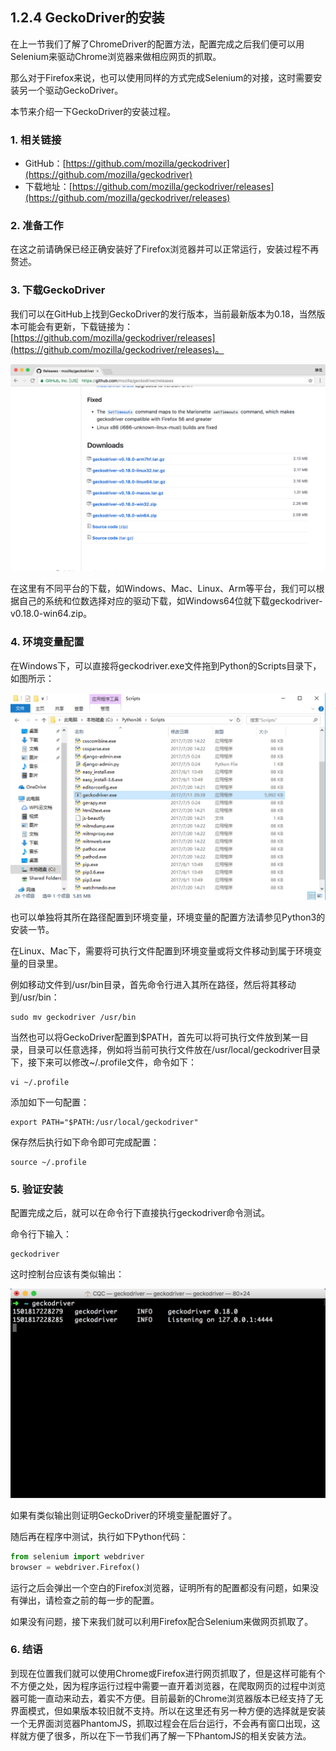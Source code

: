 ## 1.2.4 GeckoDriver的安装

在上一节我们了解了ChromeDriver的配置方法，配置完成之后我们便可以用Selenium来驱动Chrome浏览器来做相应网页的抓取。

那么对于Firefox来说，也可以使用同样的方式完成Selenium的对接，这时需要安装另一个驱动GeckoDriver。

本节来介绍一下GeckoDriver的安装过程。

### 1. 相关链接

* GitHub：[https://github.com/mozilla/geckodriver](https://github.com/mozilla/geckodriver)
* 下载地址：[https://github.com/mozilla/geckodriver/releases](https://github.com/mozilla/geckodriver/releases)

### 2. 准备工作

在这之前请确保已经正确安装好了Firefox浏览器并可以正常运行，安装过程不再赘述。

### 3. 下载GeckoDriver

我们可以在GitHub上找到GeckoDriver的发行版本，当前最新版本为0.18，当然版本可能会有更新，下载链接为：[https://github.com/mozilla/geckodriver/releases](https://github.com/mozilla/geckodriver/releases)。

![](./assets/2017-08-04-11-04-06.png)

在这里有不同平台的下载，如Windows、Mac、Linux、Arm等平台，我们可以根据自己的系统和位数选择对应的驱动下载，如Windows64位就下载geckodriver-v0.18.0-win64.zip。

### 4. 环境变量配置

在Windows下，可以直接将geckodriver.exe文件拖到Python的Scripts目录下，如图所示：

![](./assets/2017-08-04-11-34-15.jpg)

也可以单独将其所在路径配置到环境变量，环境变量的配置方法请参见Python3的安装一节。

在Linux、Mac下，需要将可执行文件配置到环境变量或将文件移动到属于环境变量的目录里。

例如移动文件到/usr/bin目录，首先命令行进入其所在路径，然后将其移动到/usr/bin：

```
sudo mv geckodriver /usr/bin
```

当然也可以将GeckoDriver配置到$PATH，首先可以将可执行文件放到某一目录，目录可以任意选择，例如将当前可执行文件放在/usr/local/geckodriver目录下，接下来可以修改~/.profile文件，命令如下：

```
vi ~/.profile
```

添加如下一句配置：

```
export PATH="$PATH:/usr/local/geckodriver"
```

保存然后执行如下命令即可完成配置：

```
source ~/.profile
```

### 5. 验证安装

配置完成之后，就可以在命令行下直接执行geckodriver命令测试。

命令行下输入：

```
geckodriver
```

这时控制台应该有类似输出：

![](./assets/2017-08-04-11-27-41.jpg)

如果有类似输出则证明GeckoDriver的环境变量配置好了。

随后再在程序中测试，执行如下Python代码：

```python
from selenium import webdriver
browser = webdriver.Firefox()
```

运行之后会弹出一个空白的Firefox浏览器，证明所有的配置都没有问题，如果没有弹出，请检查之前的每一步的配置。

如果没有问题，接下来我们就可以利用Firefox配合Selenium来做网页抓取了。

### 6. 结语

到现在位置我们就可以使用Chrome或Firefox进行网页抓取了，但是这样可能有个不方便之处，因为程序运行过程中需要一直开着浏览器，在爬取网页的过程中浏览器可能一直动来动去，着实不方便。目前最新的Chrome浏览器版本已经支持了无界面模式，但如果版本较旧就不支持。所以在这里还有另一种方便的选择就是安装一个无界面浏览器PhantomJS，抓取过程会在后台运行，不会再有窗口出现，这样就方便了很多，所以在下一节我们再了解一下PhantomJS的相关安装方法。